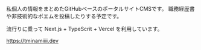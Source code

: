 私個人の情報をまとめたGitHubベースのポータルサイトCMSです。
職務経歴書や非技術的なポエムを投稿したりする予定です。

流行りに乗って Next.js + TypeScrit + Vercel を利用しています。

https://tminamiiii.dev
